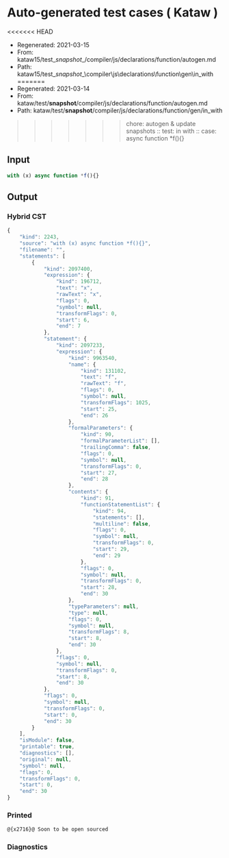 # Auto-generated test cases ( Kataw )
<<<<<<< HEAD
- Regenerated: 2021-03-15
- From: kataw15/test\__snapshot__/compiler/js/declarations/function/autogen.md
- Path: kataw15/test\__snapshot__\compiler\js\declarations\function\gen\in_with
=======
- Regenerated: 2021-03-14
- From: kataw/test/__snapshot__/compiler/js/declarations/function/autogen.md
- Path: kataw/test/__snapshot__/compiler/js/declarations/function/gen/in_with
>>>>>>> chore: autogen & update snapshots
> :: test: in with
> :: case: async function *f(){}
## Input

`````js
with (x) async function *f(){}
`````

## Output

### Hybrid CST

```javascript
{
    "kind": 2243,
    "source": "with (x) async function *f(){}",
    "filename": "",
    "statements": [
        {
            "kind": 2097400,
            "expression": {
                "kind": 196712,
                "text": "x",
                "rawText": "x",
                "flags": 0,
                "symbol": null,
                "transformFlags": 0,
                "start": 6,
                "end": 7
            },
            "statement": {
                "kind": 2097233,
                "expression": {
                    "kind": 9963540,
                    "name": {
                        "kind": 131102,
                        "text": "f",
                        "rawText": "f",
                        "flags": 0,
                        "symbol": null,
                        "transformFlags": 1025,
                        "start": 25,
                        "end": 26
                    },
                    "formalParameters": {
                        "kind": 90,
                        "formalParameterList": [],
                        "trailingComma": false,
                        "flags": 0,
                        "symbol": null,
                        "transformFlags": 0,
                        "start": 27,
                        "end": 28
                    },
                    "contents": {
                        "kind": 91,
                        "functionStatementList": {
                            "kind": 94,
                            "statements": [],
                            "multiline": false,
                            "flags": 0,
                            "symbol": null,
                            "transformFlags": 0,
                            "start": 29,
                            "end": 29
                        },
                        "flags": 0,
                        "symbol": null,
                        "transformFlags": 0,
                        "start": 28,
                        "end": 30
                    },
                    "typeParameters": null,
                    "type": null,
                    "flags": 0,
                    "symbol": null,
                    "transformFlags": 8,
                    "start": 8,
                    "end": 30
                },
                "flags": 0,
                "symbol": null,
                "transformFlags": 0,
                "start": 8,
                "end": 30
            },
            "flags": 0,
            "symbol": null,
            "transformFlags": 0,
            "start": 0,
            "end": 30
        }
    ],
    "isModule": false,
    "printable": true,
    "diagnostics": [],
    "original": null,
    "symbol": null,
    "flags": 0,
    "transformFlags": 0,
    "start": 0,
    "end": 30
}
```

### Printed

```javascript
@{x2716}@ Soon to be open sourced
```

### Diagnostics

```javascript

```

